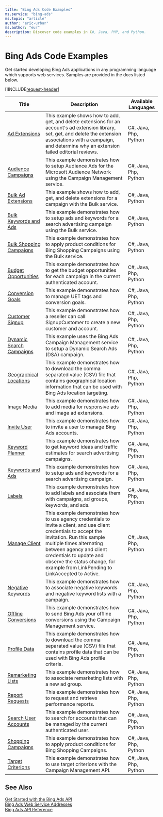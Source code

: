 ```yaml
---
title: "Bing Ads Code Examples"
ms.service: "bing-ads"
ms.topic: "article"
author: "eric-urban"
ms.author: "eur"
description: Discover code examples in C#, Java, PHP, and Python.
---
```

# Bing Ads Code Examples
Get started developing Bing Ads applications in any programming language which supports web services. Samples are provided in the docs listed below. 

[!INCLUDE[request-header](./includes/code-tips.md)]

|Title|Description|Available Languages|
|-----|-----|-----|
|[Ad Extensions](./code-example-ad-extensions.md)|This example shows how to add, get, and delete extensions for an account's ad extension library, set, get, and delete the extension associations with a campaign, and determine why an extension failed editorial reviews.|C#, Java, Php, Python|
|[Audience Campaigns](./code-example-audience-campaigns.md)|This example demonstrates how to setup Audience Ads for the Microsoft Audience Network using the Campaign Management service.|C#, Java, Php, Python|
|[Bulk Ad Extensions](./code-example-bulk-ad-extensions.md)|This example shows how to add, get, and delete extensions for a campaign with the Bulk service.|C#, Java, Python|
|[Bulk Keywords and Ads](./code-example-bulk-keywords-ads.md)|This example demonstrates how to setup ads and keywords for a search advertising campaign using the Bulk service.|C#, Java, Python|
|[Bulk Shopping Campaigns](./code-example-bulk-shopping-campaigns.md)|This example demonstrates how to apply product conditions for Bing Shopping Campaigns using the Bulk service.|C#, Java, Python|
|[Budget Opportunities](./code-example-budget-opportunities.md)|This example demonstrates how to get the budget opportunities for each campaign in the current authenticated account.|C#, Java, Php, Python|
|[Conversion Goals](./code-example-conversion-goals.md)|This example demonstrates how to manage UET tags and conversion goals.|C#, Java, Php, Python|
|[Customer Signup](./code-example-customer-signup.md)|This example demonstrates how a reseller can call SignupCustomer to create a new customer and account.|C#, Java, Php, Python|
|[Dynamic Search Campaigns](./code-example-dynamic-search-campaigns.md)|This example uses the Bing Ads Campaign Management service to setup a Dynamic Search Ads (DSA) campaign.|C#, Java, Php, Python|
|[Geographical Locations](./code-example-geographical-locations.md)|This example demonstrates how to download the comma separated value (CSV) file that contains geographical location information that can be used with Bing Ads location targeting.|C#, Java, Php, Python|
|[Image Media](./code-example-image-media.md)|This example demonstrates how to add media for responsive ads and image ad extensions.|C#, Java, Php, Python|
|[Invite User](./code-example-invite-user.md)|This example demonstrates how to invite a user to manage Bing Ads accounts.|C#, Java, Php, Python|
|[Keyword Planner](./code-example-keyword-planner.md)|This example demonstrates how to get keyword ideas and traffic estimates for search advertising campaigns.|C#, Java, Php, Python|
|[Keywords and Ads](./code-example-keywords-ads.md)|This example demonstrates how to setup ads and keywords for a search advertising campaign.|C#, Java, Php, Python|
|[Labels](./code-example-labels.md)|This example demonstrates how to add labels and associate them with campaigns, ad groups, keywords, and ads.|C#, Java, Php, Python|
|[Manage Client](./code-example-manage-client.md)|This example demonstrates how to use agency credentials to invite a client, and use client credentials to accept the invitation. Run this sample multiple times alternating between agency and client credentials to update and observe the status change, for example from LinkPending to LinkAccepted to Active.|C#, Java, Php, Python|
|[Negative Keywords](./code-example-negative-keywords.md)|This example demonstrates how to associate negative keywords and negative keyword lists with a campaign.|C#, Java, Php, Python|
|[Offline Conversions](./code-example-offline-conversions.md)|This example demonstrates how to send Bing Ads your offline conversions using the Campaign Management service.|C#, Java, Php, Python|
|[Profile Data](./code-example-profile-data.md)|This example demonstrates how to download the comma separated value (CSV) file that contains profile data that can be used with Bing Ads profile criteria.|C#, Java, Php, Python|
|[Remarketing Lists](./code-example-remarketing-lists.md)|This example demonstrates how to associate remarketing lists with a new ad group.|C#, Java, Php, Python|
|[Report Requests](./code-example-report-requests.md)|This example demonstrates how to request and retrieve performance reports.|C#, Java, Php, Python|
|[Search User Accounts](./code-example-search-user-accounts.md)|This example demonstrates how to search for accounts that can be managed by the current authenticated user.|C#, Java, Php, Python|
|[Shopping Campaigns](./code-example-shopping-campaigns.md)|This example demonstrates how to apply product conditions for Bing Shopping Campaigns.|C#, Java, Php, Python|
|[Target Criterions](./code-example-target-criterions.md)|This example demonstrates how to use target criterions with the Campaign Management API.|C#, Java, Php, Python|

## See Also
[Get Started with the Bing Ads API](get-started.md)  
[Bing Ads Web Service Addresses](web-service-addresses.md)  
[Bing Ads API Reference](reference.md)  

